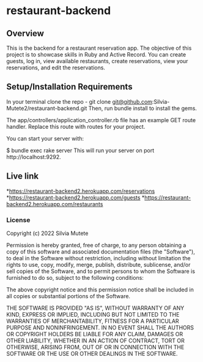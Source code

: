 # restaurant-backend
## Overview
This is the backend for a restaurant reservation app. The objective of this project is to showcase skills in Ruby and Active Record. You can create guests, log in, view available restaurants, create reservations, view your reservations, and edit the reservations.
## Setup/Installation Requirements
In your terminal clone the repo - git clone git@github.com:Silvia-Mutete2/restaurant-backend.git
Then, run bundle install to install the gems.

The app/controllers/application_controller.rb file has an example GET route handler. Replace this route with routes for your project.

You can start your server with:

$ bundle exec rake server
This will run your server on port http://localhost:9292.


## Live link
*https://restaurant-backend2.herokuapp.com/reservations
*https://restaurant-backend2.herokuapp.com/guests
*https://restaurant-backend2.herokuapp.com/restaurants

### License
Copyright (c) 2022 Silvia Mutete

Permission is hereby granted, free of charge, to any person obtaining a copy of this software and associated documentation files (the "Software"), to deal in the Software without restriction, including without limitation the rights to use, copy, modify, merge, publish, distribute, sublicense, and/or sell copies of the Software, and to permit persons to whom the Software is furnished to do so, subject to the following conditions:

The above copyright notice and this permission notice shall be included in all copies or substantial portions of the Software.

THE SOFTWARE IS PROVIDED "AS IS", WITHOUT WARRANTY OF ANY KIND, EXPRESS OR IMPLIED, INCLUDING BUT NOT LIMITED TO THE WARRANTIES OF MERCHANTABILITY, FITNESS FOR A PARTICULAR PURPOSE AND NONINFRINGEMENT. IN NO EVENT SHALL THE AUTHORS OR COPYRIGHT HOLDERS BE LIABLE FOR ANY CLAIM, DAMAGES OR OTHER LIABILITY, WHETHER IN AN ACTION OF CONTRACT, TORT OR OTHERWISE, ARISING FROM, OUT OF OR IN CONNECTION WITH THE SOFTWARE OR THE USE OR OTHER DEALINGS IN THE SOFTWARE.
